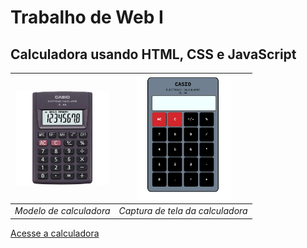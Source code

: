 # Trabalho de Web I

## Calculadora usando HTML, CSS e JavaScript

| <img src="/src/img/calc-modelo.webp" alt="Calculadora - modelo" width="150"> | <img src="/src/img/calc-captura.png" alt="Calculadora - captura de tela" width="150"> |
|:--:|:--:|
| *Modelo de calculadora* | *Captura de tela da calculadora* |

[Acesse a calculadora](https://zrgru.github.io/calculadora-web/index.html)

